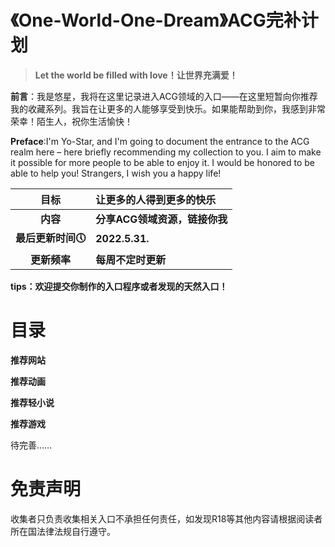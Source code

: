 # 《One-World-One-Dream》ACG完补计划
> **Let the world be filled with love！让世界充满爱！**

**前言**：我是悠星，我将在这里记录进入ACG领域的入口——在这里短暂向你推荐我的收藏系列。我旨在让更多的人能够享受到快乐。如果能帮助到你，我感到非常荣幸！陌生人，祝你生活愉快！

**Preface**:I'm Yo-Star, and I'm going to document the entrance to the ACG realm here – here briefly recommending my collection to you. I aim to make it possible for more people to be able to enjoy it. I would be honored to be able to help you! Strangers, I wish you a happy life!

|     **目标**      | **让更多的人得到更多的快乐**  |
| :---------------: | :---------------------------- |
|     **内容**      | **分享ACG领域资源，链接你我** |
| **最后更新时间🕔** | **2022.5.31.**                |
|   **更新频率**    | **每周不定时更新**            |

**tips：欢迎提交你制作的入口程序或者发现的天然入口！**

# **目录**

**推荐网站**

[cctv]: www.cctv.com

**推荐动画**

**推荐轻小说**

**推荐游戏**

待完善……

# 免责声明

收集者只负责收集相关入口不承担任何责任，如发现R18等其他内容请根据阅读者所在国法律法规自行遵守。
